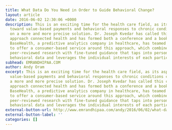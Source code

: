 ```yaml
---
title: What Data Do You Need in Order to Guide Behavioral Change?
layout: article
date: 2016-06-02 12:30:06 +0000
description: This is an exciting time for the health care field, as its aspirations
  toward value-based payments and behavioral responses to chronic conditions converge
  on a more and more precise solution. Dr. Joseph Kvedar has called this comprehensive
  approach connected health and has formed both a conference and a book around it.
  BaseHealth, a predictive analytics company in healthcare, has teamed up with TriVita
  to offer a consumer-based service around this approach, which combines access to
  peer-reviewed research with fine-tuned guidance that taps into personal health and
  behavioral data and leverages the individual interests of each participant...
subhead: EMRANDHIPAA.COM
author: Andy Oram
excerpt: This is an exciting time for the health care field, as its aspirations toward
  value-based payments and behavioral responses to chronic conditions converge on
  a more and more precise solution. Dr. Joseph Kvedar has called this comprehensive
  approach connected health and has formed both a conference and a book around it.
  BaseHealth, a predictive analytics company in healthcare, has teamed up with TriVita
  to offer a consumer-based service around this approach, which combines access to
  peer-reviewed research with fine-tuned guidance that taps into personal health and
  behavioral data and leverages the individual interests of each participant...
external-button-url: http://www.emrandhipaa.com/andy/2016/06/02/what-data-do-you-need-in-order-to-guide-behavioral-change
external-button-label: ''
categories: []
---
```

